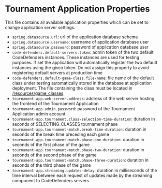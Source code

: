 # Tournament Application Properties

This file contains all available application properties which can be set to change application server settings.

- `spring.datasource.url`: url of the application database schema
- `spring.datasource.username`: username of application database user
- `spring.datasource.password`: password of application database user
- `code-defenders.default-servers.token`: admin token of the two default CodeDefenders instances. These instances are used for testing purposes. If set the application will automatically register the two default instances using the given token. Do not assign this property to avoid registering default servers at production time
- `code-defenders.default-game-class.file-name`: file name of the default class under testing automatically stored in the database at application deployment. The file containing the class must be located in [/resources/game_classes](https://github.com/POLIMI-FER-codebenders/tournament_app/tree/main/backend_ta/src/main/resources/game_classes)
- `tournament-app.web-server.address`: address of the web server hosting the frontend of the Tournament Application
- `tournament-app.admin.password`: password of the Tournament Application admin account
- `tournament-app.tournament.class-selection-time-duration`: duration in seconds of SELECTING_CLASSES tournament phase
- `tournament-app.tournament-match.break-time-duration`: duration in seconds of the break time preceding each game
- `tournament-app.tournament-match.phase-one-duration`: duration in seconds of the first phase of the game
- `tournament-app.tournament-match.phase-two-duration`: duration in seconds of the second phase of the game
- `tournament-app.tournament-match.phase-three-duration`: duration in seconds of the third phase of the game
- `tournament-app.streaming.updates-delay`: duration in milliseconds of the time interval between each request of updates made by the streaming component to CodeDefenders servers